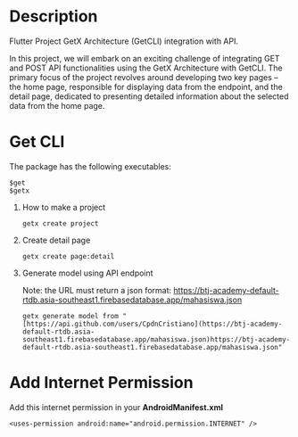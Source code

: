 # Description
Flutter Project GetX Architecture (GetCLI) integration with API.

In this project, we will embark on an exciting challenge of integrating GET and POST API functionalities using the GetX Architecture with GetCLI. The primary focus of the project revolves around developing two key pages – the home page, responsible for displaying data from the endpoint, and the detail page, dedicated to presenting detailed information about the selected data from the home page.

# Get CLI
  The package has the following executables:
  
    $get
    $getx

1. How to make a project

       getx create project

2. Create detail page

       getx create page:detail

3. Generate model using API endpoint
   
   Note: the URL must return a json format: https://btj-academy-default-rtdb.asia-southeast1.firebasedatabase.app/mahasiswa.json
   
       getx generate model from "[https://api.github.com/users/CpdnCristiano](https://btj-academy-default-rtdb.asia-southeast1.firebasedatabase.app/mahasiswa.json)https://btj-academy-default-rtdb.asia-southeast1.firebasedatabase.app/mahasiswa.json"


# Add Internet Permission
Add this internet permission in your **AndroidManifest.xml**

    <uses-permission android:name="android.permission.INTERNET" />




